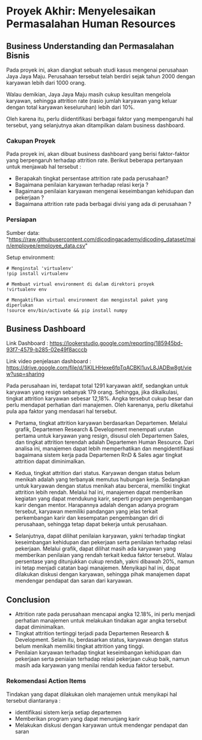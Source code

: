 # Proyek Akhir: Menyelesaikan Permasalahan Human Resources

## Business Understanding dan Permasalahan Bisnis

Pada proyek ini, akan diangkat sebuah studi kasus mengenai perusahaan Jaya Jaya Maju. Perusahaan tersebut telah berdiri sejak tahun 2000 dengan karyawan lebih dari 1000 orang.

Walau demikian, Jaya Jaya Maju masih cukup kesulitan mengelola karyawan, sehingga attrition rate (rasio jumlah karyawan yang keluar dengan total karyawan keseluruhan) lebih dari 10%.

Oleh karena itu, perlu diidentifikasi berbagai faktor yang mempengaruhi hal tersebut, yang selanjutnya akan ditampilkan dalam business dashboard.

### Cakupan Proyek

Pada proyek ini, akan dibuat business dashboard yang berisi faktor-faktor yang berpengaruh terhadap attrition rate. Berikut beberapa pertanyaan untuk menjawab hal tersebut :
- Berapakah tingkat persentase attrition rate pada perusahaan?
- Bagaimana penilaian karyawan terhadap relasi kerja ?
- Bagaimana penilaian karyawan mengenai keseimbangan kehidupan dan pekerjaan ?
- Bagaimana attrition rate pada berbagai divisi yang ada di perusahaan ?

### Persiapan

Sumber data: "https://raw.githubusercontent.com/dicodingacademy/dicoding_dataset/main/employee/employee_data.csv"

Setup environment:

```
# Menginstal 'virtualenv'
!pip install virtualenv

# Membuat virtual environment di dalam direktori proyek
!virtualenv env

# Mengaktifkan virtual environment dan menginstal paket yang diperlukan
!source env/bin/activate && pip install numpy
```

## Business Dashboard

Link Dashboard : 
https://lookerstudio.google.com/reporting/185945bd-93f7-4579-b285-02e49f8acccb

Link video penjelasan dashboard : 
https://drive.google.com/file/d/1iKILHHexe6fpTqACBKl1uvL8JADBw8gt/view?usp=sharing


Pada perusahaan ini, terdapat total 1291 karyawan aktif, sedangkan untuk karyawan yang resign sebanyak 179 orang. Sehingga, jika dikalkulasi, tingkat attrition karyawan sebesar 12,18%.
Angka tersebut cukup besar dan perlu mendapat perhatian dari manajemen. 
Oleh karenanya, perlu diketahui pula apa faktor yang mendasari hal tersebut. 

- Pertama, tingkat attrition karyawan berdasarkan Departemen.
  Melalui grafik, Departemen Research & Development menempati urutan pertama untuk karyawan yang resign, disusul oleh Departemen Sales, dan tingkat attrition terendah adalah Departemen Human Resource. 
Dari analisa ini,  manajemen dapat lebih memperhatikan dan mengidentifikasi bagaimana sistem kerja pada Departemen RnD & Sales agar tingkat attrition dapat diminimalkan.

- Kedua, tingkat attrition dari status.
  Karyawan dengan status belum menikah adalah yang terbanyak memutus hubungan kerja.
  Sedangkan untuk karyawan dengan status menikah atau bercerai, memiliki tingkat attrition lebih rendah.
  Melalui hal ini, manajemen dapat memberikan kegiatan yang dapat mendukung karir, seperti program pengembangan karir dengan mentor. Harapannya adalah dengan adanya program tersebut, karyawan memiliki pandangan yang jelas terkait perkembangan karir dan kesempatan pengembangan diri di perusahaan, sehingga tetap dapat bekerja untuk perusahaan.

- Selanjutnya, dapat dilihat penilaian karyawan, yakni terhadap tingkat keseimbangan kehidupan dan pekerjaan serta penilaian terhadap relasi pekerjaan.
  Melalui grafik, dapat dilihat masih ada karyawan yang memberikan penilaian yang rendah terkait kedua faktor tersebut.
  Walau persentase yang ditunjukkan cukup rendah, yakni dibawah 20%, namun ini tetap menjadi catatan bagi manajemen.
  Menyikapi hal ini, dapat dilakukan diskusi dengan karyawan, sehingga pihak manajemen dapat mendengar pendapat dan saran dari karyawan.

## Conclusion

- Attrition rate pada perusahaan mencapai angka 12.18%, ini perlu menjadi perhatian manajemen untuk melakukan tindakan agar angka tersebut dapat diminimalkan. 
- Tingkat attrition tertinggi terjadi pada Departemen Research & Development. Selain itu, berdasarkan status, karyawan dengan status belum menikah memiliki tingkat attrition yang tinggi. 
- Penilaian karyawan terhadap tingkat keseimbangan kehidupan dan pekerjaan serta peniaian terhadap relasi pekerjaan cukup baik, namun masih ada karyawan yang menilai rendah kedua faktor tersebut.

### Rekomendasi Action Items 
Tindakan yang dapat dilakukan oleh manajemen untuk menyikapi hal tersebut diantaranya : 
- identifikasi sistem kerja setiap departemen
- Memberikan program yang dapat menunjang karir
- Melakukan diskusi dengan karyawan untuk mendengar pendapat dan saran 
